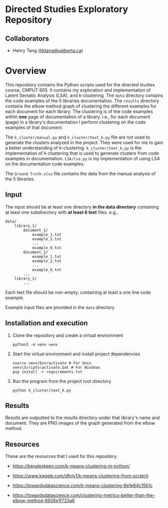 # Directed Studies Exploratory Repository

## Collaborators

* Henry Tang (hktang@ualberta.ca)

# Overview

This repository contains the Python scripts used for the directed studies course, CMPUT 605.
It contains my exploration and implementation of Latent Sematic Analysis (LSA), and k-clustering.
The `data` directory contains the code examples of the 5 libraries documentation.
The `results` directory contains the elbow method graph of clustering the different examples for each document for each library.
The clustering is of the code examples within **one** page of documentation of a library.
i.e., for each document (page) in a library's documentation I perform clustering on the code examples of that document.

The `k_cluster/manual.py` and `k_cluster/text_k.py` file are not used to generate the clusters analyzed in the project.
They were used for me to gain a better understanding of k-clustering.
`k_cluster/text_k.py` is the implementation of k-clustering that is used to generate clusters from code examples in documentation.
`LSA/lsa.py` is my implementation of using LSA on the documentation code examples.

The `Ground Truth.xlsx` file contains the data from the manual analysis of the 5 libraries.

## Input
The input should be at least one directory **in the data directory** containing at least one subdirectory with **at least 6 text** files. e.g., 
```
data/
    library_1/
        document_1/
            example_1.txt
            example_2.txt
            ...
            example_6.txt
        document_2/
            example_1.txt
            example_2.txt
            ...
            example_6.txt
        ...
    library_2/
        ...
```
Each text file should be non-empty, containing at least a one line code example.

Example input files are provided in the `data` directory

## Installation and execution

1. Clone the repository and create a virtual environment
    ```
    python3 -m venv venv
    ```
2. Start the virtual environment and install project dependencies
    ```
    source venv/bin/activate # For Unix
    venv\Scripts\activate.bat # For Windows
    pip install -r requirements.txt
   ```
3. Run the program from the project root directory
    ```
   python k_cluster/text_k.py
   ```

## Results
Results are outputted to the results directory under that library's name and document.
They are PNG images of the graph generated from the elbow method.

## Resources
These are the resources that I used for this repository.

* https://benalexkeen.com/k-means-clustering-in-python/

* https://www.kaggle.com/dfoly1/k-means-clustering-from-scratch

* https://towardsdatascience.com/k-means-clustering-8e1e64c1561c

* https://towardsdatascience.com/clustering-metrics-better-than-the-elbow-method-6926e1f723a6
